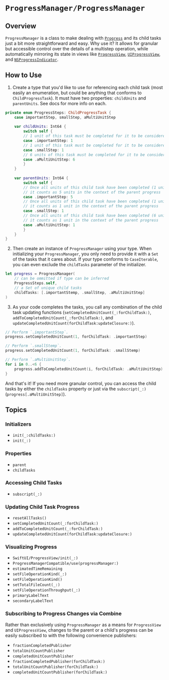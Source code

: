 # ``ProgressManager/ProgressManager``

## Overview

`ProgressManager` is a class to make dealing with [`Progress`](https://developer.apple.com/documentation/foundation/progress) and its child tasks just a bit more straightforward and easy. Why use it? It allows for granular but accessible control over the details of a multistep operation, while automatically mirroring its state in views like [`ProgressView`](https://developer.apple.com/documentation/swiftui/progressview), [`UIProgressView`](https://developer.apple.com/documentation/uikit/uiprogressview), and [`NSProgressIndicator`](https://developer.apple.com/documentation/appkit/nsprogressindicator).

## How to Use

1. Create a type that you'd like to use for referencing each child task (most easily an enumeration, but could be anything that conforms to `ChildProgressTask`). It must have two properties: `childUnits` and `parentUnits`. See docs for more info on each.

```swift
private enum ProgressSteps: ChildProgressTask {
    case importantStep, smallStep, aMultiUnitStep
    
    var childUnits: Int64 {
        switch self {
        // 1 unit of this task must be completed for it to be considered "complete" by the parent
        case .importantStep: 1
        // 1 unit of this task must be completed for it to be considered "complete" by the parent
        case .smallStep: 1
        // 6 units of this task must be completed for it to be considered "complete" by the parent
        case .aMultiUnitStep: 6
        }
    }
    
    var parentUnits: Int64 {
        switch self {
        // Once all units of this child task have been completed (1 unit),
        // it counts as 5 units in the context of the parent progress
        case .importantStep: 5
        // Once all units of this child task have been completed (1 unit),
        // it counts as 1 unit in the context of the parent progress
        case .smallStep: 1
        // Once all units of this child task have been completed (6 units),
        // it counts as 1 unit in the context of the parent progress
        case .aMultiUnitStep: 1
        }
    }
}
```

2. Then create an instance of `ProgressManager` using your type. When initializing your `ProgressManager`, you only need to provide it with a `Set` of the tasks that it cares about. If your type conforms to `CaseIterable`, you can even exclude the `childTasks` parameter of the initializer.

```swift
let progress = ProgressManager(
    // can be ommitted if type can be inferred
    ProgressSteps.self,
    // a Set of unique child tasks
    childTasks: [.importantStemp, .smallStep, .aMultiUnitStep]
)
```

3. As your code completes the tasks, you call any combination of the child task updating functions (``setCompletedUnitCount(_:forChildTask:)``, ``addToCompletedUnitCount(_:forChildTask:)``, and ``updateCompletedUnitCount(forChildTask:updateClosure:)``).

```swift
// Perform `.importantStep`.
progress.setCompletedUnitCount(1, forChildTask: .importantStep)

// Perform `.smallStemp`.
progress.setCompletedUnitCount(1, forChildTask: .smallStemp)

// Perform `.aMultiUnitStep`.
for i in 0..<6 {
    progress.addToCompletedUnitCount(i, forChildTask: .aMultiUnitStep)
}
```

And that's it! If you need more granular control, you can access the child tasks by either the ``childTasks`` property or just via the ``subscript(_:)`` (`progress[.aMultiUnitStep]`).

## Topics

### Initializers

- ``init(_:childTasks:)``
- ``init(_:)``

### Properties

- ``parent``
- ``childTasks``

### Accessing Child Tasks

- ``subscript(_:)``

### Updating Child Task Progress

- ``resetAllTasks()``
- ``setCompletedUnitCount(_:forChildTask:)``
- ``addToCompletedUnitCount(_:forChildTask:)``
- ``updateCompletedUnitCount(forChildTask:updateClosure:)``

### Visualizing Progress

- ``SwiftUI/ProgressView/init(_:)``
- ``ProgressManagerCompatible/use(progressManager:)``
- ``estimatedTimeRemaining``
- ``setFileOperationKind(_:)``
- ``setFileOperationKind()``
- ``setTotalFileCount(_:)``
- ``setFileOperationThroughput(_:)``
- ``primaryLabelText``
- ``secondaryLabelText``

### Subscribing to Progress Changes via Combine

Rather than exclusively using `ProgressManager` as a means for `ProgressView` and `UIProgressView`, changes to the parent or a child's progress can be easily subscribed to with the following convenience publishers:

- ``fractionCompletedPublisher``
- ``totalUnitCountPublisher``
- ``completedUnitCountPublisher``
- ``fractionCompletedPublisher(forChildTask:)``
- ``totalUnitCountPublisher(forChildTask:)``
- ``completedUnitCountPublisher(forChildTask:)``
